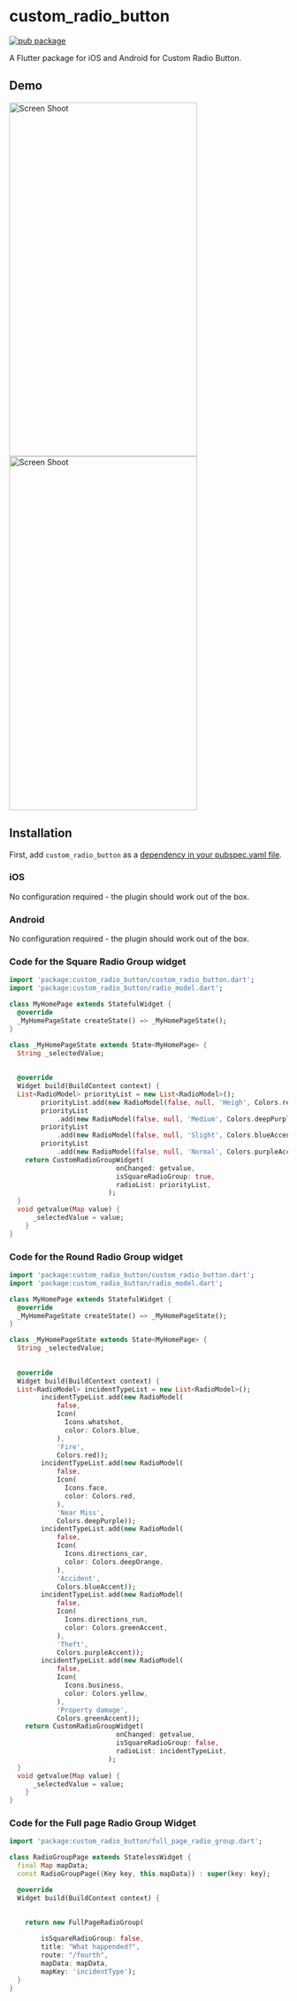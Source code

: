 # custom_radio_button

[![pub package](https://img.shields.io/pub/v/custom_radio_button.svg)](https://pub.dartlang.org/packages/custom_radio_button)

A Flutter package for iOS and Android for Custom Radio Button.

## Demo
<img src="http://sheikhsoft.com/screensort/custom_radio_button_1.png" width="340" height="640" title="Screen Shoot">
<img src="http://sheikhsoft.com/screensort/custom_radio_button_2.png" width="340" height="640" title="Screen Shoot">

## Installation

First, add `custom_radio_button` as a [dependency in your pubspec.yaml file](https://flutter.io/platform-plugins/).

### iOS

No configuration required - the plugin should work out of the box.

### Android

No configuration required - the plugin should work out of the box.

### Code for the Square Radio Group widget

``` dart
import 'package:custom_radio_button/custom_radio_button.dart';
import 'package:custom_radio_button/radio_model.dart';

class MyHomePage extends StatefulWidget {
  @override
  _MyHomePageState createState() => _MyHomePageState();
}

class _MyHomePageState extends State<MyHomePage> {
  String _selectedValue;
  
 
  @override
  Widget build(BuildContext context) {
  List<RadioModel> priorityList = new List<RadioModel>();
        priorityList.add(new RadioModel(false, null, 'Heigh', Colors.redAccent));
        priorityList
            .add(new RadioModel(false, null, 'Medium', Colors.deepPurple));
        priorityList
            .add(new RadioModel(false, null, 'Slight', Colors.blueAccent));
        priorityList
            .add(new RadioModel(false, null, 'Normal', Colors.purpleAccent));
    return CustomRadioGroupWidget(
                           onChanged: getvalue,
                           isSquareRadioGroup: true,
                           radioList: priorityList,
                         );
  }
  void getvalue(Map value) {
      _selectedValue = value;
    }
}
```

### Code for the Round Radio Group widget

``` dart
import 'package:custom_radio_button/custom_radio_button.dart';
import 'package:custom_radio_button/radio_model.dart';

class MyHomePage extends StatefulWidget {
  @override
  _MyHomePageState createState() => _MyHomePageState();
}

class _MyHomePageState extends State<MyHomePage> {
  String _selectedValue;
  
 
  @override
  Widget build(BuildContext context) {
  List<RadioModel> incidentTypeList = new List<RadioModel>();
        incidentTypeList.add(new RadioModel(
            false,
            Icon(
              Icons.whatshot,
              color: Colors.blue,
            ),
            'Fire',
            Colors.red));
        incidentTypeList.add(new RadioModel(
            false,
            Icon(
              Icons.face,
              color: Colors.red,
            ),
            'Near Miss',
            Colors.deepPurple));
        incidentTypeList.add(new RadioModel(
            false,
            Icon(
              Icons.directions_car,
              color: Colors.deepOrange,
            ),
            'Accident',
            Colors.blueAccent));
        incidentTypeList.add(new RadioModel(
            false,
            Icon(
              Icons.directions_run,
              color: Colors.greenAccent,
            ),
            'Theft',
            Colors.purpleAccent));
        incidentTypeList.add(new RadioModel(
            false,
            Icon(
              Icons.business,
              color: Colors.yellow,
            ),
            'Property damage',
            Colors.greenAccent));
    return CustomRadioGroupWidget(
                           onChanged: getvalue,
                           isSquareRadioGroup: false,
                           radioList: incidentTypeList,
                         );
  }
  void getvalue(Map value) {
      _selectedValue = value;
    }
}
```

### Code for the Full page Radio Group Widget

``` dart
import 'package:custom_radio_button/full_page_radio_group.dart';

class RadioGroupPage extends StatelessWidget {
  final Map mapData;
  const RadioGroupPage({Key key, this.mapData}) : super(key: key);

  @override
  Widget build(BuildContext context) {
   

    return new FullPageRadioGroup(
        
        isSquareRadioGroup: false,
        title: "What happended?",
        route: "/fourth",
        mapData: mapData,
        mapKey: 'incidentType');
  }
}
```